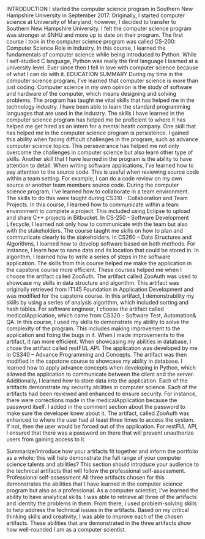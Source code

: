 INTRODUCTION
	I started the computer science program in Southern New Hampshire University in September 2017. Originally, I started computer science at University of Maryland; however, I decided to transfer to Southern New Hampshire University. I felt the computer science program was stronger at SNHU and more up to date on their program. The first course I took in the computer science program was called CS-200: Computer Science Role in Industry. In this course, I learned the fundamentals of computer science while being introduced to Python. While I self-studied C language, Python was really the first language I learned at a university level. Ever since then I fell in love with computer science because of what I can do with it. 
EDUCATION SUMMARY
	During my time in the computer science program, I’ve learned that computer science is more than just coding. Computer science in my own opinion is the study of software and hardware of the computer, which means designing and solving problems. The program has taught me vital skills that has helped me in the technology industry. I have been able to learn the standard programming languages that are used in the industry. The skills I have learned in the computer science program has helped me be proficient to where it has helped me get hired as an intern for a mental heath company. 
	One skill that has helped me in the computer science program is persistence. I gained this ability when facing difficult challenges in the program, such as advance computer science topics. This perseverance has helped me not only overcome the challenges in computer science but also learn other type of skills. Another skill that I have learned in the program is the ability to have attention to detail. When writing software applications, I’ve learned how to pay attention to the source code. This is useful when reviewing source code within a team setting. For example, I can do a code review on my own source or another team members source code.
	During the computer science program, I’ve learned how to collaborate in a team environment. The skills to do this were taught during CS310 - Collaboration and Team Projects. In this course, I learned how to communicate within a team environment to complete a project. This included using Eclipse to upload and share C++ projects in Bitbucket. In CS-250 - Software Development Lifecycle, I learned not only how to communicate with the team but also with the stakeholders. The course taught me skills on how to plan and communicate clearly to the stakeholders.
	In CS260 – Data Structures and Algorithms, I learned how to develop software based on both methods. For instance, I learn how to name data and its location that could be stored in. In algorithm, I learned how to write a series of steps in the software application. The skills from this course helped me make the application in the capstone course more efficient. These courses helped me when I choose the artifact called ZooAuth.
	The artifact called ZooAuth was used to showcase my skills in data structure and algorithm. This artifact was originally retrieved from IT145 Foundation in Application Development and was modified for the capstone course. In this artifact, I demonstrability my skills by using a series of analysis algorithm, which included sorting and hash tables. For software engineer, I choose the artifact called medicalApplication, which came from CS320 - Software Test, Automation& QA. In this course, I used my skills to demonstrate my ability to solve the complexity of the program. This includes making improvement to the application and fixing the bugs in it. When I made improvements to the artifact, it ran more efficient.
	When showcasing my abilities in database, I chose the artifact called restFUL API. The application was developed by me in CS340 – Advance Programming and Concepts. The artifact was then modified in the capstone course to showcase my ability in database. I learned how to apply advance concepts when developing in Python, which allowed the application to communicate between the client and the server. Additionally, I learned how to store data into the application. 
	Each of the artifacts demonstrate my security abilities in computer science. Each of the artifacts had been reviewed and enhanced to ensure security. For instance, there were corrections made in the medicalApplication because the password itself. I added in the comment section about the password to make sure the developer knew about it. The artifact, called ZooAuth was enhanced to where the user had at least three times to access the system. If not, then the user would be forced out of the application. For restFUL API, I ensured that there was a password on there that will prevent unauthorize users from gaining access to it. 


Summarize/introduce how your artifacts fit together and inform the portfolio as a whole; this will help demonstrate the full range of your computer science talents and abilities? This section should introduce your audience to the technical artifacts that will follow the professional self-assessment.
Professional self-assessment
All three artifacts chosen for this demonstrates the abilities that I have learned in the computer science program but also as a professional. As a computer scientist, I’ve learned the ability to have analytical skills. I was able to retrieve all three of the artifacts and identity the problems in them. From there, I used problem-solving skills to help address the technical issues in the artifacts. Based on my critical thinking skills and creativity, I was able to improve each of the chosen artifacts. These abilities that are demonstrated in the three artifacts show how well-rounded I am as a computer scientist. 

